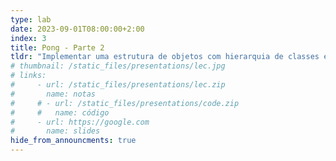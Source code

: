 ```yaml
---
type: lab
date: 2023-09-01T08:00:00+2:00
index: 3
title: Pong - Parte 2
tldr: "Implementar uma estrutura de objetos com hierarquia de classes e componentes."
# thumbnail: /static_files/presentations/lec.jpg
# links: 
#     - url: /static_files/presentations/lec.zip
#       name: notas
#     # - url: /static_files/presentations/code.zip
#     #   name: código
#     - url: https://google.com
#       name: slides
hide_from_announcments: true
---
```

<!-- **Leituras Sugeridas:**
- [Leitura 1](http://example.com)
- [Leitura 2](http://example.com) -->
